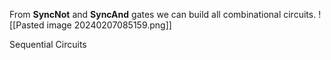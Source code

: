 
From **SyncNot** and **SyncAnd** gates we can build all combinational circuits.
![[Pasted image 20240207085159.png]]

Sequential Circuits